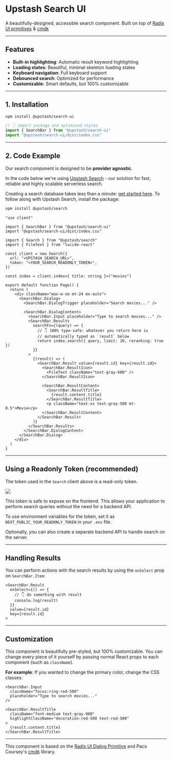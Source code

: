 # Upstash Search UI

A beautifully-designed, accessible search component. Built on top of [Radix UI primitives](https://www.radix-ui.com/) & [cmdk](https://cmdk.paco.me/) 

---

## Features

- **Built-in highlighting**: Automatic result keyword highlighting
- **Loading states**: Beautiful, minimal skeleton loading states
- **Keyboard navigation**: Full keyboard support
- **Debounced search**: Optimized for performance
- **Customizable**: Smart defaults, but 100% customizable

---

## 1. Installation

```bash
npm install @upstash/search-ui
```

```typescript
// 👇 import package and optimized styles
import { SearchBar } from "@upstash/search-ui"
import "@upstash/search-ui/dist/index.css"
```

---

## 2. Code Example

Our search component is designed to be **provider agnostic**.

In the code below we're using [Upstash Search](../overall//getstarted.mdx) - our solution for fast, reliable and highly scalable serverless search.

Creating a search database takes less than a minute: [get started here](../overall//getstarted.mdx). To follow along with Upstash Search, install the package:

```bash
npm install @upstash/search
```

```tsx
"use client"

import { SearchBar } from "@upstash/search-ui"
import "@upstash/search-ui/dist/index.css"

import { Search } from "@upstash/search"
import { FileText } from "lucide-react"

const client = new Search({
  url: "<UPSTASH_SEARCH_URL>",
  token: "<YOUR_SEARCH_READONLY_TOKEN>",
})

const index = client.index<{ title: string }>("movies")

export default function Page() {
  return (
    <div className="max-w-sm mt-24 mx-auto">
      <SearchBar.Dialog>
        <SearchBar.DialogTrigger placeholder="Search movies..." />

        <SearchBar.DialogContent>
          <SearchBar.Input placeholder="Type to search movies..." />
          <SearchBar.Results
            searchFn={(query) => {
              // 👇 100% type-safe: whatever you return here is
              // automatically typed as `result` below
              return index.search({ query, limit: 10, reranking: true })
            }}
          >
            {(result) => (
              <SearchBar.Result value={result.id} key={result.id}>
                <SearchBar.ResultIcon>
                  <FileText className="text-gray-600" />
                </SearchBar.ResultIcon>

                <SearchBar.ResultContent>
                  <SearchBar.ResultTitle>
                    {result.content.title}
                  </SearchBar.ResultTitle>
                  <p className="text-xs text-gray-500 mt-0.5">Movie</p>
                </SearchBar.ResultContent>
              </SearchBar.Result>
            )}
          </SearchBar.Results>
        </SearchBar.DialogContent>
      </SearchBar.Dialog>
    </div>
  )
}
```

---

## Using a Readonly Token (recommended)

The token used in the `Search` client above is a read-only token.

<Frame><img src='/img/search/readonly_token.png' /></Frame>

This token is safe to expose on the frontend. This allows your application to perform search queries without the need for a backend API.

To use environment variables for the token, set it as `NEXT_PUBLIC_YOUR_READONLY_TOKEN` in your `.env` file.

Optionally, you can also create a separate backend API to handle search on the server.

---

## Handling Results

You can perform actions with the search results by using the `onSelect` prop on `SearchBar.Item`:

```tsx
<SearchBar.Result
  onSelect={() => {
    // 👇 do something with result
    console.log(result)
  }}
  value={result.id}
  key={result.id}
>
```

---

## Customization

This component is beautifully pre-styled, but 100% customizable. You can change every piece of it yourself by passing normal React props to each component (such as `className`).

**For example**: If you wanted to change the primary color, change the CSS classes:

```tsx
<SearchBar.Input
  className="focus:ring-red-500"
  placeholder="Type to search movies..."
/>

<SearchBar.ResultTitle
  className="font-medium text-gray-900"
  highlightClassName="decoration-red-500 text-red-500"
>
  {result.content.title}
</SearchBar.ResultTitle>
```

---

This component is based on the [Radix UI Dialog Primitive](https://www.radix-ui.com/primitives/docs/components/dialog) and Paco Coursey's [cmdk](https://cmdk.paco.me/) library.